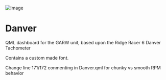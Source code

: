 ![image](https://github.com/tbeaulieu/Danver/assets/3193399/a177c1e4-a5d5-4bdd-a920-d01465c2d859)

# Danver
 QML dashboard for the GARW unit, based upon the Ridge Racer 6 Danver Tachometer

 Contains a custom made font.

Change line 171/172 conmenting in Danver.qml for chunky vs smooth RPM behavior
